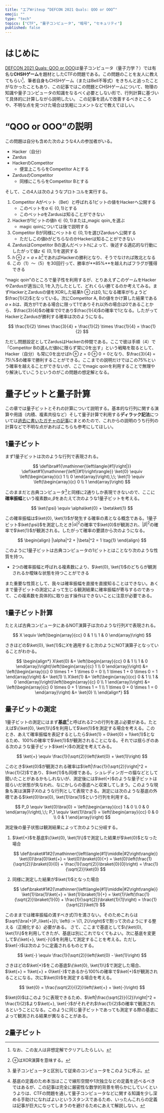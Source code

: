 ```yaml
---
title: "エアWriteup “DEFCON 2021 Quals: QOO or OOO”"
emoji: ""
type: "tech"
topics: ["CTF", "量子コンピュータ", "暗号", "セキュリティ"]
published: false
---
```


# はじめに

[DEFCON 2021 Quals: QOO or OOO](https://archive.ooo/c/qoo-or-ooo/408/)は量子コンピュータ（量子力学？）では有名な**CHSHゲーム**を題材としたCTFの問題である。この問題のことを友人に教えてもらい[^friend]、筆者自身もCHSHゲーム（またはBell不等式）をきちんと追ったことがなかったこともあり、この記事ではこの問題とCHSHゲームについて、物理の知識や量子コンピュータの知識をなるべく必要としない形で、行列計算に基づいて具体的に計算しながら説明したい。
この記事を読んで改善するべきところや、不明な点を見つけた場合は気軽にコメントなどで教えてほしい。

[^friend]: なお、この友人は非想定解でクリアしたらしい。

# “QOO or OOO”の説明

この問題は自分も含めた次のような4人の参加者がいる。

- Hacker（自分）
- Zardus
- HackerのCompetitor
    - 便宜上こちらをCompetitor Aとする
- ZardusのCompetitor
    - 同様にこちらをCompetitor Bとする

そして、この4人は次のようなプロトコルを実行する。

1. Competitor Aがベット（Bet）と呼ばれる1ビットの値をHackerへ公開する
    - このベットを$a \in \{0, 1\}$とする
    - このベット$a$をZardusは知ることができない
2. Hackerが1ビットの値$h \in \{0, 1\}$または_magic qoin_を選ぶ
    - magic qoinについては後で説明する
3. Competitor Bが同様にベット$b \in \{0, 1\}$を選びZardusへ公開する
    - ただしこの値$b$がどちらなのかHackerは知ることができない
4. ZardusはCompetitor Bの選んだベット$h$によって、後述する適応的な行動にしたがって値$z \in \{0, 1\}$を選択する
5. $h \oplus z = a \times b$[^oplus]であればHackerの勝利となり、そうでなければ敗北となる
6. この（1）〜（5）を30回行って、勝率が**85%**を越えればフラグが獲得できる

[^oplus]: $\oplus$はXOR演算を意味する。

“magic qoin”のところで量子性を利用するが、とりあえずこのゲームをHackerやZardusが適当に$0, 1$を入力したとして、どれくらい勝てるのか考えてみる。まずHackerとZardusの値をXORした結果$h \oplus z$は$0, 1$になる確率がちょうど$\frac{1}{2}$となっている。次にCompetitor A, Bの値をかけ算した結果である$a \times b$は、両方が$1$である場合に限って$1$でありそれ以外の場合は$0$であることから、$\frac{3}{4}$の確率で$0$であり$\frac{1}{4}$の確率で$1$となる。したがってHackerとZardusが勝利する確率は次のようになる。

$$
\frac{1}{2} \times \frac{3}{4} + \frac{1}{2} \times \frac{1}{4} = \frac{1}{2}
$$

ただし問題設定としてZardusはHackerの仲間である。ここで彼は手順（4）で「Competitor Bの選んだ値$b$に限らず常に$0$を出す」という戦略を取るとして、Hacker（自分）も常に$0$を出せば$h \oplus z = 0 \oplus 0 = 0$となり、$\frac{3}{4} = 75\%$の確率で勝利することができる。ここまでの説明だけではこの$75\%$という確率を越えることができないが、ここでmagic qoinを利用することで無理やり解決していこうというのがこの問題の想定解となる。

# 量子ビットと量子計算

この章では量子ビットとそれの計算について説明する。基本的な行列に関する演算や用語（内積、複素共役など）そして量子計算で利用する**ディラック記法**については[過去に書いたガチャの記事](https://qiita.com/yyu/items/efcf471ce9b97e885957#%E8%A8%98%E6%B3%95)にまとめたので、これからの説明のうち行列の計算などで不明な点があればこちらも参考にしてほしい。

## 1量子ビット

まず1量子ビットは次のような行列で表現される。

$$
\def\bra#1{\mathinner{\left\langle{#1}\right|}}
\def\ket#1{\mathinner{\left|{#1}\right\rangle}}
\ket{0} \equiv \left(\begin{array}{c}
  1 \\
  0
\end{array}\right),\;\;
\ket{1} \equiv \left(\begin{array}{c}
  0 \\
  1
\end{array}\right)
$$

このままだと古典コンピュータ[^clasical_computer]と同様に2通りしか表現できないので、ここに**確率振幅**という複素数$\alpha, \beta$をあたえて次のような1量子ビットを考える。

[^clasical_computer]: 量子コンピュータと区別して従来のコンピュータをこのように呼ぶ。

$$
\ket{\psi} \equiv \alpha\ket{0} + \beta\ket{1}
$$

この確率振幅は$\ket{0}, \ket{1}$が発生する確率の素となる概念である。1量子ビット$\ket{\psi}$を測定したとき$|\alpha|^2$の確率で$\ket{0}$が観測され、$|\beta|^2$の確率で$\ket{1}$が観測される。したがって確率の要請から次のようになる。

$$
\begin{align}
|\alpha|^2 + |\beta|^2 = 1 \tag{1}
\end{align}
$$

このように1量子ビットは古典コンピュータの1ビットとはことなり次のような性質を持つ。

- 2つの確率振幅と呼ばれる複素数により、$\ket{0}, \ket{1}$のどちらが観測されるか曖昧な状態を持つことができる

また重要な性質として、我々は確率振幅を直接を直接知ることはできない。あくまで量子ビットの測定によって生じる観測結果に確率振幅が寄与するのであって、この複素数を具体的に取り出す操作はできないことに注意が必要である。

## 1量子ビット計算

たとえば古典コンピュータにあるNOT演算子は次のような行列$X$で表現される。

$$
X \equiv \left(\begin{array}{cc}
  0 & 1 \\
  1 & 0
\end{array}\right)
$$

さきほどの$\ket{0}, \ket{1}$に$X$を適用すると次のようにNOT演算子となっていることがわかる。

$$
\begin{align*}
X\ket{0} &= \left(\begin{array}{cc}
  0 & 1 \\
  1 & 0
\end{array}\right)\left(\begin{array}{c}
  1 \\
  0
\end{array}\right) &=
\left(\begin{array}{c}
  0 \times 1 + 1 \times 0 = 0 \\
  1 \times 1 + 0 \times 0 = 1
\end{array}\right) &= \ket{1} \\
X\ket{1} &= \left(\begin{array}{cc}
  0 & 1 \\
  1 & 0
\end{array}\right)\left(\begin{array}{c}
  0 \\
  1
\end{array}\right) &=
\left(\begin{array}{c}
  0 \times 0 + 1 \times 1 = 1 \\
  1 \times 0 + 0 \times 1 = 0
\end{array}\right) &= \ket{0} \\
\end{align*}
$$

## 量子ビットの測定

1量子ビットの測定にはまず**基底**[^basis]と呼ばれる2つの行列を選ぶ必要がある。たとえば$\{\ket{0}, \ket{1}\}$を利用して$\ket{1}$を測定する場合を考える。このとき、あえて確率振幅を表記するとしたら$\ket{1} = 0\ket{0} + 1\ket{1}$となるため、100%の確率で$\ket{1}$が観測されることになる。それでは揺らぎのある次のような量子ビット$\ket{+}$の測定を考えてみる。

[^basis]: 基底の定義のため本当はここで線形空間や1次独立などの定義を述べるべきではあるが、この記事は完全に厳密性な数学的背景を明らかにしていくというよりは、CTFの問題を通して量子コンピュータなどに関する知識を少し深める手助けになればよいというスタンスであるため、いったんこれらの定義は記事が巨大になってしまうのを避けるためにあえて解説しない。

$$
\ket{+} \equiv \frac{1}{\sqrt{2}}\left(\ket{0} + \ket{1}\right)
$$

このとき$\ket{0}$が観測される確率は$\left|\frac{1}{\sqrt{2}}\right|^2 = \frac{1}{2}$であり、$\ket{1}$も同様である。シュレディンガーの猫などとして聞いたことがあるかもしれないが、測定後には$\ket{+}$のような量子ビットは揺らいだ状態が失なわれ、なにかしらの基底へと収束してしまう。このような現象も実は演算子$X$のような行列として表現できる。測定には次のような基底の外積である$\ket{0}\bra{0}, \ket{1}\bra{1}$という行列を利用する。

$$
P_0 \equiv \ket{0}\bra{0} = \left(\begin{array}{cc}
  1 & 0 \\
  0 & 0
\end{array}\right),\;\;
P_1 \equiv \ket{1}\bra{1} = \left(\begin{array}{cc}
  0 & 0 \\
  0 & 1
\end{array}\right)
$$

測定後の量子状態は観測結果によって次のように分岐する。

1. $\ket{+}$を基底$\{\ket{0}, \ket{1}\}$で測定した結果が$\ket{0}$となった場合

    $$
    \def\braket#1#2{\mathinner{\left\langle{#1}\middle|#2\right\rangle}}
    \ket{0}\bra{0}\ket{+} = \ket{0}\braket{0}{+} = \ket{0}\left(\frac{1}{\sqrt{2}}\braket{0}{0} + \frac{1}{\sqrt{2}}\braket{0}{0}\right) = \frac{1}{\sqrt{2}}\ket{0}
    $$

2. 同様に測定した結果が$\ket{1}$となった場合

    $$
    \def\braket#1#2{\mathinner{\left\langle{#1}\middle|#2\right\rangle}}
    \ket{1}\bra{1}\ket{+} = \ket{1}\braket{1}{+} = \ket{1}\left(\frac{1}{\sqrt{2}}\braket{1}{0} + \frac{1}{\sqrt{2}}\braket{1}{1}\right) = \frac{1}{\sqrt{2}}\ket{1}
    $$

このままでは確率振幅の満すべき式$(1)$を満さない。そのためこれらは$\sqrt{\bra{+}P_i\ket{+}}\; \left(i := \{1, 2\}\right)$で割って次のようにする整える（正規化する）必要がある。
さて、ここまで基底として$\{\ket{0}, \ket{1}\}$を利用してきたが、基底は別にこれでなくてもよい。次に基底を変更して$\{\ket{+}, \ket{-}\}$を利用して測定することを考える。ただし$\ket{-}$は次のように定義されるものとする。

$$
\ket{-} \equiv \frac{1}{\sqrt{2}}\left(\ket{0} - \ket{1}\right)
$$

さきほどの$\ket{+}$をこの基底$\{\ket{0}, \ket{1}\}$で測定した場合、$\ket{+} = 1\ket{+} + 0\ket{-}$であるから100%の確率で$\ket{+}$が観測されることになる。次に$\ket{0}$を測定する場合を考える。

$$
\ket{0} = \frac{\sqrt{2}}{{2}}\left(\ket{+} + \ket{-}\right)
$$

$\ket{0}$はこのように表現できるため、$\left|\frac{\sqrt{2}}{{2}}\right|^2 = \frac{1}{2}$より$\ket{+}, \ket{-}$がそれぞれ$\frac{1}{2}$の確率で観測されるということになる。このように同じ量子ビットであっても測定する際の基底によって観測される結果が異なることがある。

## 2量子ビット
